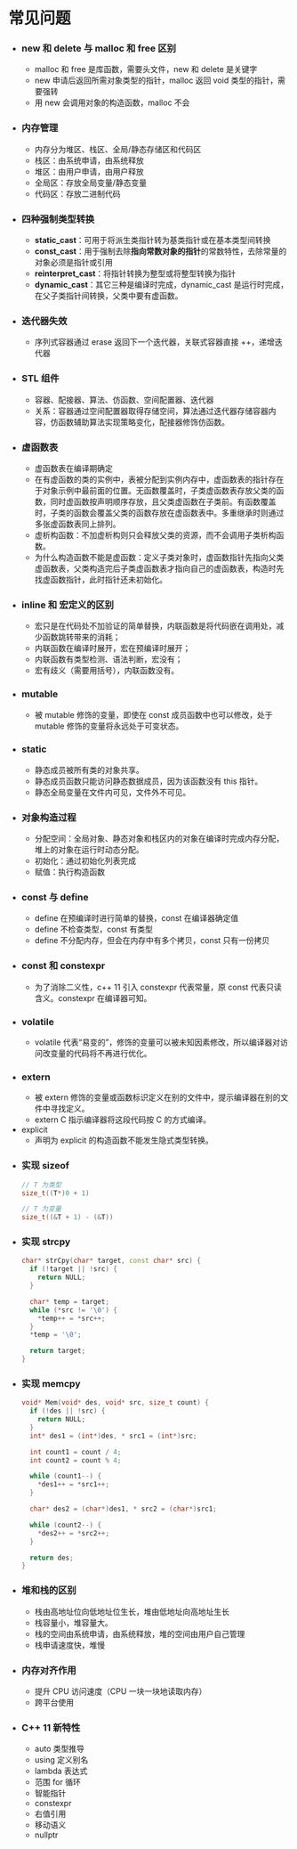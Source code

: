 # 常见问题
- ### new 和 delete 与 malloc 和 free 区别
  - malloc 和 free 是库函数，需要头文件，new 和 delete 是关键字
  - new 申请后返回所需对象类型的指针，malloc 返回 void 类型的指针，需要强转
  - 用 new 会调用对象的构造函数，malloc 不会
- ### 内存管理
  - 内存分为堆区、栈区、全局/静态存储区和代码区
  - 栈区：由系统申请，由系统释放
  - 堆区：由用户申请，由用户释放
  - 全局区：存放全局变量/静态变量
  - 代码区：存放二进制代码
- ### 四种强制类型转换
  - **static_cast**：可用于将派生类指针转为基类指针或在基本类型间转换
  - **const_cast**：用于强制去除**指向常数对象的指针**的常数特性，去除常量的对象必须是指针或引用
  - **reinterpret_cast**：将指针转换为整型或将整型转换为指针
  - **dynamic_cast**：其它三种是编译时完成，dynamic_cast 是运行时完成，在父子类指针间转换，父类中要有虚函数。
- ### 迭代器失效
  - 序列式容器通过 erase 返回下一个迭代器，关联式容器直接 ++，递增迭代器
- ### STL 组件
  - 容器、配接器、算法、仿函数、空间配置器、迭代器
  - 关系：容器通过空间配置器取得存储空间，算法通过迭代器存储容器内容，仿函数辅助算法实现策略变化，配接器修饰仿函数。
- ### 虚函数表
  - 虚函数表在编译期确定
  - 在有虚函数的类的实例中，表被分配到实例内存中，虚函数表的指针存在于对象示例中最前面的位置。无函数覆盖时，子类虚函数表存放父类的函数，同时虚函数按声明顺序存放，且父类虚函数在子类前。有函数覆盖时，子类的函数会覆盖父类的函数存放在虚函数表中。多重继承时则通过多张虚函数表同上排列。
  - 虚析构函数：不加虚析构则只会释放父类的资源，而不会调用子类析构函数。
  - 为什么构造函数不能是虚函数：定义子类对象时，虚函数指针先指向父类虚函数表，父类构造完后子类虚函数表才指向自己的虚函数表，构造时先找虚函数指针，此时指针还未初始化。
- ### inline 和 宏定义的区别
  - 宏只是在代码处不加验证的简单替换，内联函数是将代码嵌在调用处，减少函数跳转带来的消耗；
  - 内联函数在编译时展开，宏在预编译时展开；
  - 内联函数有类型检测、语法判断，宏没有；
  - 宏有歧义（需要用括号），内联函数没有。
- ### mutable
  - 被 mutable 修饰的变量，即使在 const 成员函数中也可以修改，处于 mutable 修饰的变量将永远处于可变状态。
- ### static
  - 静态成员被所有类的对象共享。
  - 静态成员函数只能访问静态数据成员，因为该函数没有 this 指针。
  - 静态全局变量在文件内可见，文件外不可见。
- ### 对象构造过程
  - 分配空间：全局对象、静态对象和栈区内的对象在编译时完成内存分配，堆上的对象在运行时动态分配。
  - 初始化：通过初始化列表完成
  - 赋值：执行构造函数
- ### const 与 define
  - define 在预编译时进行简单的替换，const 在编译器确定值
  - define 不检查类型，const 有类型
  - define 不分配内存，但会在内存中有多个拷贝，const 只有一份拷贝
- ### const 和 constexpr
  - 为了消除二义性，c++ 11 引入 constexpr 代表常量，原 const 代表只读含义。constexpr 在编译器可知。
- ### volatile
  - volatile 代表“易变的”，修饰的变量可以被未知因素修改，所以编译器对访问改变量的代码将不再进行优化。
- ### extern
  - 被 extern 修饰的变量或函数标识定义在别的文件中，提示编译器在别的文件中寻找定义。
  - extern C 指示编译器将这段代码按 C 的方式编译。
- explicit
  - 声明为 explicit 的构造函数不能发生隐式类型转换。
- ### 实现 sizeof
  ```C++
  // T 为类型
  size_t((T*)0 + 1)
  
  // T 为变量
  size_t((&T + 1) - (&T))
  ```
- ### 实现 strcpy
  ```C++
  char* strCpy(char* target, const char* src) {
    if (!target || !src) {
      return NULL;
    }

    char* temp = target;
    while (*src != '\0') {
      *temp++ = *src++;
    }
    *temp = '\0';

    return target;
  }
  ```
- ### 实现 memcpy
  ```C++
  void* Mem(void* des, void* src, size_t count) {
    if (!des || !src) {
      return NULL;
    }
    int* des1 = (int*)des, * src1 = (int*)src;

    int count1 = count / 4;
    int count2 = count % 4;

    while (count1--) {
      *des1++ = *src1++;
    }

    char* des2 = (char*)des1, * src2 = (char*)src1;

    while (count2--) {
      *des2++ = *src2++;
    }

    return des;
  }
  ```
- ### 堆和栈的区别
  - 栈由高地址位向低地址位生长，堆由低地址向高地址生长
  - 栈容量小，堆容量大。
  - 栈的空间由系统申请，由系统释放，堆的空间由用户自己管理
  - 栈申请速度快，堆慢
- ### 内存对齐作用
  - 提升 CPU 访问速度（CPU 一块一块地读取内存） 
  - 跨平台使用
- ### C++ 11 新特性
  - auto 类型推导
  - using 定义别名
  - lambda 表达式
  - 范围 for 循环
  - 智能指针
  - constexpr
  - 右值引用
  - 移动语义
  - nullptr 